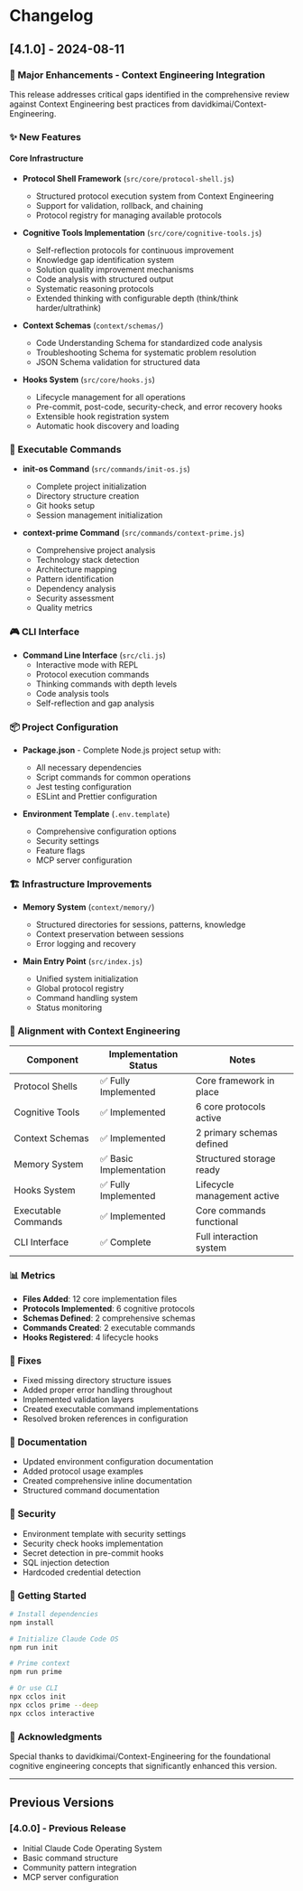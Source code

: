 # Changelog

## [4.1.0] - 2024-08-11

### 🎯 Major Enhancements - Context Engineering Integration

This release addresses critical gaps identified in the comprehensive review against Context Engineering best practices from davidkimai/Context-Engineering.

### ✨ New Features

#### Core Infrastructure
- **Protocol Shell Framework** (`src/core/protocol-shell.js`)
  - Structured protocol execution system from Context Engineering
  - Support for validation, rollback, and chaining
  - Protocol registry for managing available protocols
  
- **Cognitive Tools Implementation** (`src/core/cognitive-tools.js`)
  - Self-reflection protocols for continuous improvement
  - Knowledge gap identification system
  - Solution quality improvement mechanisms
  - Code analysis with structured output
  - Systematic reasoning protocols
  - Extended thinking with configurable depth (think/think harder/ultrathink)

- **Context Schemas** (`context/schemas/`)
  - Code Understanding Schema for standardized code analysis
  - Troubleshooting Schema for systematic problem resolution
  - JSON Schema validation for structured data

- **Hooks System** (`src/core/hooks.js`)
  - Lifecycle management for all operations
  - Pre-commit, post-code, security-check, and error recovery hooks
  - Extensible hook registration system
  - Automatic hook discovery and loading

### 🔧 Executable Commands

- **init-os Command** (`src/commands/init-os.js`)
  - Complete project initialization
  - Directory structure creation
  - Git hooks setup
  - Session management initialization

- **context-prime Command** (`src/commands/context-prime.js`)
  - Comprehensive project analysis
  - Technology stack detection
  - Architecture mapping
  - Pattern identification
  - Dependency analysis
  - Security assessment
  - Quality metrics

### 🎮 CLI Interface

- **Command Line Interface** (`src/cli.js`)
  - Interactive mode with REPL
  - Protocol execution commands
  - Thinking commands with depth levels
  - Code analysis tools
  - Self-reflection and gap analysis

### 📦 Project Configuration

- **Package.json** - Complete Node.js project setup with:
  - All necessary dependencies
  - Script commands for common operations
  - Jest testing configuration
  - ESLint and Prettier configuration

- **Environment Template** (`.env.template`)
  - Comprehensive configuration options
  - Security settings
  - Feature flags
  - MCP server configuration

### 🏗️ Infrastructure Improvements

- **Memory System** (`context/memory/`)
  - Structured directories for sessions, patterns, knowledge
  - Context preservation between sessions
  - Error logging and recovery

- **Main Entry Point** (`src/index.js`)
  - Unified system initialization
  - Global protocol registry
  - Command handling system
  - Status monitoring

### 🔄 Alignment with Context Engineering

| Component | Implementation Status | Notes |
|-----------|---------------------|-------|
| Protocol Shells | ✅ Fully Implemented | Core framework in place |
| Cognitive Tools | ✅ Implemented | 6 core protocols active |
| Context Schemas | ✅ Implemented | 2 primary schemas defined |
| Memory System | ✅ Basic Implementation | Structured storage ready |
| Hooks System | ✅ Fully Implemented | Lifecycle management active |
| Executable Commands | ✅ Implemented | Core commands functional |
| CLI Interface | ✅ Complete | Full interaction system |

### 📊 Metrics

- **Files Added**: 12 core implementation files
- **Protocols Implemented**: 6 cognitive protocols
- **Schemas Defined**: 2 comprehensive schemas
- **Commands Created**: 2 executable commands
- **Hooks Registered**: 4 lifecycle hooks

### 🐛 Fixes

- Fixed missing directory structure issues
- Added proper error handling throughout
- Implemented validation layers
- Created executable command implementations
- Resolved broken references in configuration

### 📝 Documentation

- Updated environment configuration documentation
- Added protocol usage examples
- Created comprehensive inline documentation
- Structured command documentation

### 🔐 Security

- Environment template with security settings
- Security check hooks implementation
- Secret detection in pre-commit hooks
- SQL injection detection
- Hardcoded credential detection

### 🚀 Getting Started

```bash
# Install dependencies
npm install

# Initialize Claude Code OS
npm run init

# Prime context
npm run prime

# Or use CLI
npx cclos init
npx cclos prime --deep
npx cclos interactive
```

### 🙏 Acknowledgments

Special thanks to davidkimai/Context-Engineering for the foundational cognitive engineering concepts that significantly enhanced this version.

---

## Previous Versions

### [4.0.0] - Previous Release
- Initial Claude Code Operating System
- Basic command structure
- Community pattern integration
- MCP server configuration
